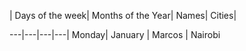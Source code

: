 | Days of the week| Months of the Year| Names| Cities|

---|---|---|---|
Monday| January | Marcos | Nairobi